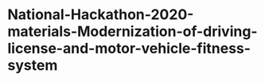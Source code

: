 # National-Hackathon-2020-materials-Modernization-of-driving-license-and-motor-vehicle-fitness-system